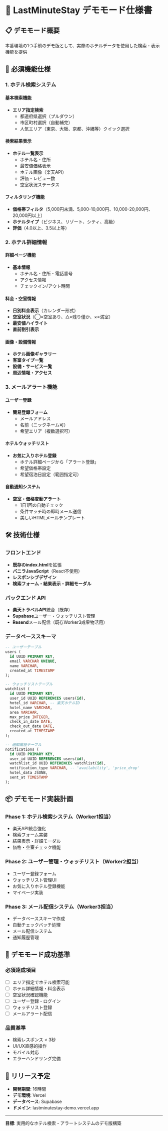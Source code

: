 # 🎯 LastMinuteStay デモモード仕様書

## 📋 デモモード概要
本番環境の1つ手前のデモ版として、実際のホテルデータを使用した検索・表示機能を提供

## 🎯 必須機能仕様

### 1. ホテル検索システム
#### 基本検索機能
- **エリア指定検索**
  - 都道府県選択（プルダウン）
  - 市区町村選択（自動補完）
  - 人気エリア（東京、大阪、京都、沖縄等）クイック選択

#### 検索結果表示
- **ホテル一覧表示**
  - ホテル名・住所
  - 最安値価格表示
  - ホテル画像（楽天API）
  - 評価・レビュー数
  - 空室状況ステータス

#### フィルタリング機能
- **価格帯フィルタ**（5,000円未満、5,000-10,000円、10,000-20,000円、20,000円以上）
- **ホテルタイプ**（ビジネス、リゾート、シティ、高級）
- **評価**（4.0以上、3.5以上等）

### 2. ホテル詳細情報
#### 詳細ページ機能
- **基本情報**
  - ホテル名・住所・電話番号
  - アクセス情報
  - チェックイン/アウト時間

#### 料金・空室情報
- **日別料金表示**（カレンダー形式）
- **空室状況**（◯=空室あり、△=残り僅か、×=満室）
- **最安値ハイライト**
- **直前割引表示**

#### 画像・設備情報
- **ホテル画像ギャラリー**
- **客室タイプ一覧**
- **設備・サービス一覧**
- **周辺情報・アクセス**

### 3. メールアラート機能
#### ユーザー登録
- **簡易登録フォーム**
  - メールアドレス
  - 名前（ニックネーム可）
  - 希望エリア（複数選択可）

#### ホテルウォッチリスト
- **お気に入りホテル登録**
  - ホテル詳細ページから「アラート登録」
  - 希望価格帯設定
  - 希望宿泊日設定（範囲指定可）

#### 自動通知システム
- **空室・価格変動アラート**
  - 1日1回の自動チェック
  - 条件マッチ時の即時メール送信
  - 美しいHTMLメールテンプレート

## 🛠️ 技術仕様

### フロントエンド
- **既存のindex.html**を拡張
- **バニラJavaScript**（React不使用）
- **レスポンシブデザイン**
- **検索フォーム・結果表示・詳細モーダル**

### バックエンド API
- **楽天トラベルAPI**統合（既存）
- **Supabase**ユーザー・ウォッチリスト管理
- **Resend**メール配信（既存Worker3成果物活用）

### データベーススキーマ
```sql
-- ユーザーテーブル
users (
  id UUID PRIMARY KEY,
  email VARCHAR UNIQUE,
  name VARCHAR,
  created_at TIMESTAMP
);

-- ウォッチリストテーブル
watchlist (
  id UUID PRIMARY KEY,
  user_id UUID REFERENCES users(id),
  hotel_id VARCHAR, -- 楽天ホテルID
  hotel_name VARCHAR,
  area VARCHAR,
  max_price INTEGER,
  check_in_date DATE,
  check_out_date DATE,
  created_at TIMESTAMP
);

-- 通知履歴テーブル
notifications (
  id UUID PRIMARY KEY,
  user_id UUID REFERENCES users(id),
  watchlist_id UUID REFERENCES watchlist(id),
  notification_type VARCHAR, -- 'availability', 'price_drop'
  hotel_data JSONB,
  sent_at TIMESTAMP
);
```

## 📦 デモモード実装計画

### Phase 1: ホテル検索システム（Worker1担当）
- 楽天API統合強化
- 検索フォーム実装
- 結果表示・詳細モーダル
- 価格・空室チェック機能

### Phase 2: ユーザー管理・ウォッチリスト（Worker2担当）
- ユーザー登録フォーム
- ウォッチリスト管理UI
- お気に入りホテル登録機能
- マイページ実装

### Phase 3: メール配信システム（Worker3担当）
- データベーススキーマ作成
- 自動チェックバッチ処理
- メール配信システム
- 通知履歴管理

## 🎯 デモモード成功基準

### 必須達成項目
- [ ] エリア指定でホテル検索可能
- [ ] ホテル詳細情報・料金表示
- [ ] 空室状況確認機能
- [ ] ユーザー登録・ログイン
- [ ] ウォッチリスト登録
- [ ] メールアラート配信

### 品質基準
- 検索レスポンス < 3秒
- UI/UX直感的操作
- モバイル対応
- エラーハンドリング完備

## 🚀 リリース予定
- **開発期間**: 16時間
- **デモ環境**: Vercel
- **データベース**: Supabase
- **ドメイン**: lastminutestay-demo.vercel.app

---
**目標**: 実用的なホテル検索・アラートシステムのデモ版構築